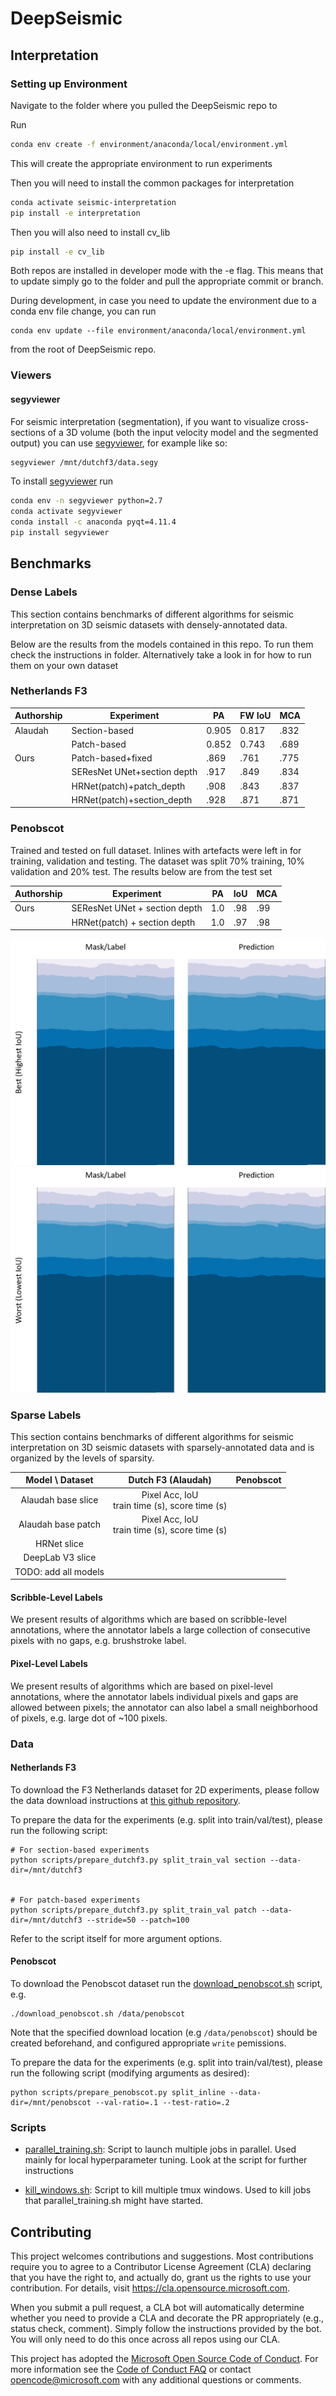 # DeepSeismic

## Interpretation

### Setting up Environment
Navigate to the folder where you pulled the DeepSeismic repo to

Run
```bash
conda env create -f environment/anaconda/local/environment.yml
```
This will create the appropriate environment to run experiments

Then you will need to install the common packages for interpretation
```bash
conda activate seismic-interpretation
pip install -e interpretation
```

Then you will also need to install cv_lib
```bash
pip install -e cv_lib
```

Both repos are installed in developer mode with the -e flag. This means that to update simply go to the folder and pull the appropriate commit or branch. 

During development, in case you need to update the environment due to a conda env file change, you can run
```
conda env update --file environment/anaconda/local/environment.yml
```
from the root of DeepSeismic repo.

### Viewers

#### segyviewer

For seismic interpretation (segmentation), if you want to visualize cross-sections of a 3D volume (both the input velocity model and the segmented output) you can use
[segyviewer](https://github.com/equinor/segyviewer), for example like so:
```bash
segyviewer /mnt/dutchf3/data.segy
```

To install [segyviewer](https://github.com/equinor/segyviewer) run
```bash
conda env -n segyviewer python=2.7
conda activate segyviewer
conda install -c anaconda pyqt=4.11.4
pip install segyviewer
```

## Benchmarks

### Dense Labels

This section contains benchmarks of different algorithms for seismic interpretation on 3D seismic datasets with densely-annotated data.

Below are the results from the models contained in this repo. To run them check the instructions in <benchmarks> folder. Alternatively take a look in <examples> for how to run them on your own dataset

### Netherlands F3

|    Authorship    |    Experiment                     |    PA       |    FW IoU    |    MCA     |
|------------------|-----------------------------------|-------------|--------------|------------|
|    Alaudah       |    Section-based                  |    0.905    |    0.817     |    .832    |
|                  |    Patch-based                    |    0.852    |    0.743     |    .689    |
|    Ours          |    Patch-based+fixed              |    .869     |    .761      |    .775    |
|                  |    SEResNet UNet+section depth    |    .917     |    .849      |    .834    |
|                  |    HRNet(patch)+patch_depth       |    .908     |    .843      |    .837    |
|                  |    HRNet(patch)+section_depth     |    .928     |    .871      |    .871    |

### Penobscot

Trained and tested on full dataset. Inlines with artefacts were left in for training, validation and testing.
The dataset was split 70% training, 10% validation and 20% test. The results below are from the test set

|    Authorship    |    Experiment                       |    PA       |    IoU       |    MCA     |
|------------------|-------------------------------------|-------------|--------------|------------|
|    Ours          |    SEResNet UNet + section depth    |    1.0      |    .98        |    .99    |
|                  |    HRNet(patch) + section depth     |    1.0      |    .97        |    .98    |

![Best Penobscot SEResNet](images/penobscot_seresnet_best.png "Best performing inlines, Mask and Predictions from SEResNet")
![Worst Penobscot SEResNet](images/penobscot_seresnet_worst.png "Worst performing inlines  Mask and Predictions from SEResNet")

### Sparse Labels

This section contains benchmarks of different algorithms for seismic interpretation on 3D seismic datasets with sparsely-annotated data and is organized by the levels of sparsity.

| Model \ Dataset | Dutch F3 (Alaudah) | Penobscot |
| :---:           |    :---:           |     :---: |
Alaudah base slice | Pixel Acc,  IoU <br> train time (s), score time (s)| |
Alaudah base patch | Pixel Acc,  IoU <br> train time (s), score time (s)| |
HRNet slice | | |
DeepLab V3 slice | | |
| TODO: add all models | | |


#### Scribble-Level Labels

We present results of algorithms which are based on scribble-level annotations, where the annotator labels a large collection of consecutive pixels with no gaps, e.g. brushstroke label.

#### Pixel-Level Labels

We present results of algorithms which are based on pixel-level annotations, where the annotator labels individual pixels and gaps are allowed between pixels; the annotator can also label a small neighborhood of pixels, e.g. large dot of ~100 pixels.

### Data
#### Netherlands F3

To download the F3 Netherlands dataset for 2D experiments, please follow the data download instructions at
[this github repository](https://github.com/olivesgatech/facies_classification_benchmark).

To prepare the data for the experiments (e.g. split into train/val/test), please run the following script:

```
# For section-based experiments
python scripts/prepare_dutchf3.py split_train_val section --data-dir=/mnt/dutchf3


# For patch-based experiments
python scripts/prepare_dutchf3.py split_train_val patch --data-dir=/mnt/dutchf3 --stride=50 --patch=100

```

Refer to the script itself for more argument options.

#### Penobscot
To download the Penobscot dataset run the [download_penobscot.sh](scripts/download_penobscot.sh) script, e.g.

```
./download_penobscot.sh /data/penobscot
```

Note that the specified download location (e.g `/data/penobscot`) should be created beforehand, and configured appropriate `write` pemissions.

To prepare the data for the experiments (e.g. split into train/val/test), please run the following script (modifying arguments as desired):

```
python scripts/prepare_penobscot.py split_inline --data-dir=/mnt/penobscot --val-ratio=.1 --test-ratio=.2
```


### Scripts
- [parallel_training.sh](scripts/parallel_training.sh): Script to launch multiple jobs in parallel. Used mainly for local hyperparameter tuning. Look at the script for further instructions

- [kill_windows.sh](scripts/kill_windows.sh): Script to kill multiple tmux windows. Used to kill jobs that parallel_training.sh might have started.


## Contributing

This project welcomes contributions and suggestions. Most contributions require you to agree to a Contributor License Agreement (CLA) declaring that you have the right to, and actually do, grant us the rights to use your contribution. For details, visit https://cla.opensource.microsoft.com.

When you submit a pull request, a CLA bot will automatically determine whether you need to provide a CLA and decorate the PR appropriately (e.g., status check, comment). Simply follow the instructions provided by the bot. You will only need to do this once across all repos using our CLA.

This project has adopted the [Microsoft Open Source Code of Conduct](https://opensource.microsoft.com/codeofconduct/). For more information see the [Code of Conduct FAQ](https://opensource.microsoft.com/codeofconduct/faq/) or contact [opencode@microsoft.com](mailto:opencode@microsoft.com) with any additional questions or comments.
